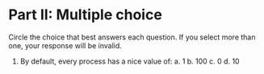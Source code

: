 # Part II: Multiple choice

Circle the choice that best answers each question. If you select more than one, your response will be invalid.

1. By default, every process has a nice value of:
   a. 1
   b. 100
   c. 0
   d. 10
